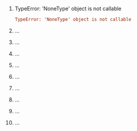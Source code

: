 

1. TypeError: 'NoneType' object is not callable

   ```ini
   TypeError: 'NoneType' object is not callable
   ```

   

2. ...

3. ...

4. ...

5. ...

6. ...

7. ...

8. ...

9. ...

10. ...
